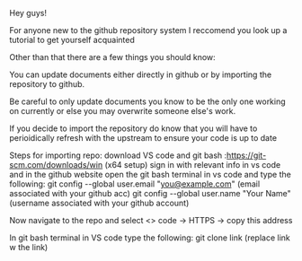 Hey guys!

For anyone new to the github repository system I reccomend you look up a tutorial to get yourself acquainted

Other than that there are a few things you should know:

You can update documents either directly in github or by importing the repository to github. 

Be careful to only update documents you know to be the only one working on currently or else you may overwrite someone else's work.

If you decide to import the repository do know that you will have to perioidically refresh with the upstream to ensure your code is up to date

Steps for importing repo:
download VS code 
and git bash :https://git-scm.com/downloads/win (x64 setup)
sign in with relevant info in vs code and in the github website
open the git bash terminal in vs code and type the following:
git config --global user.email "you@example.com" (email associated with your github acc)
git config --global user.name "Your Name" (username associated with your github account)

Now navigate to the repo and select <> code -> HTTPS -> copy this address

In git bash terminal in VS code type the following: git clone link
(replace link w the link)

